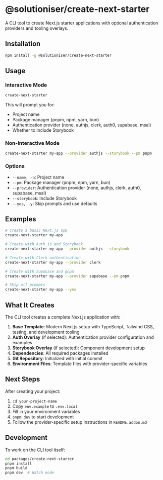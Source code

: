 # @solutioniser/create-next-starter

A CLI tool to create Next.js starter applications with optional authentication providers and tooling overlays.

## Installation

```bash
npm install -g @solutioniser/create-next-starter
```

## Usage

### Interactive Mode

```bash
create-next-starter
```

This will prompt you for:
- Project name
- Package manager (pnpm, npm, yarn, bun)
- Authentication provider (none, authjs, clerk, auth0, supabase, msal)
- Whether to include Storybook

### Non-Interactive Mode

```bash
create-next-starter my-app --provider authjs --storybook --pm pnpm
```

### Options

- `--name, -n`: Project name
- `--pm`: Package manager (pnpm, npm, yarn, bun)
- `--provider`: Authentication provider (none, authjs, clerk, auth0, supabase, msal)
- `--storybook`: Include Storybook
- `--yes, -y`: Skip prompts and use defaults

## Examples

```bash
# Create a basic Next.js app
create-next-starter my-app

# Create with Auth.js and Storybook
create-next-starter my-app --provider authjs --storybook

# Create with Clerk authentication
create-next-starter my-app --provider clerk

# Create with Supabase and pnpm
create-next-starter my-app --provider supabase --pm pnpm

# Skip all prompts
create-next-starter my-app --yes
```

## What It Creates

The CLI tool creates a complete Next.js application with:

1. **Base Template**: Modern Next.js setup with TypeScript, Tailwind CSS, testing, and development tooling
2. **Auth Overlay** (if selected): Authentication provider configuration and examples
3. **Storybook Overlay** (if selected): Component development setup
4. **Dependencies**: All required packages installed
5. **Git Repository**: Initialized with initial commit
6. **Environment Files**: Template files with provider-specific variables

## Next Steps

After creating your project:

1. `cd your-project-name`
2. Copy `env.example` to `.env.local`
3. Fill in your environment variables
4. `pnpm dev` to start development
5. Follow the provider-specific setup instructions in `README.addon.md`

## Development

To work on the CLI tool itself:

```bash
cd packages/create-next-starter
pnpm install
pnpm build
pnpm dev  # Watch mode
```
